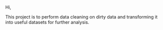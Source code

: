 Hi, 

This project is to perform data cleaning on dirty data and transforming it into useful datasets for further analysis.
